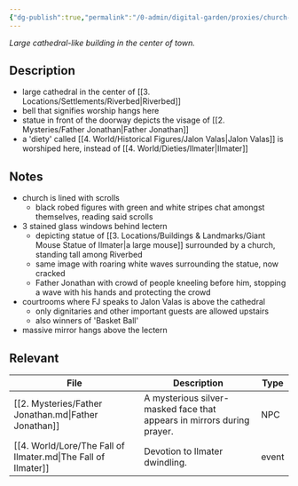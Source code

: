 ```yaml
---
{"dg-publish":true,"permalink":"/0-admin/digital-garden/proxies/church-of-the-father/","dgHomeLink":true,"dgPassFrontmatter":false}
---
```



<div class="transclusion internal-embed is-loaded"><div class="markdown-embed">

<div class="markdown-embed-title">



</div>


*Large cathedral-like building in the center of town.*

## Description
- large cathedral in the center of [[3. Locations/Settlements/Riverbed|Riverbed]]
- bell that signifies worship hangs here
- statue in front of the doorway depicts the visage of [[2. Mysteries/Father Jonathan|Father Jonathan]]
- a 'diety' called [[4. World/Historical Figures/Jalon Valas|Jalon Valas]] is worshiped here, instead of [[4. World/Dieties/Ilmater|Ilmater]]

## Notes
-  church is lined with scrolls
	- black robed figures with green and white stripes chat amongst themselves, reading said scrolls
- 3 stained glass windows behind lectern
	- depicting statue of [[3. Locations/Buildings & Landmarks/Giant Mouse Statue of Ilmater|a large mouse]] surrounded by a church, standing tall among Riverbed
	- same image with roaring white waves surrounding the statue, now cracked
	- Father Jonathan with crowd of people kneeling before him, stopping a wave with his hands and protecting the crowd
- courtrooms where FJ speaks to Jalon Valas is above the cathedral
	- only dignitaries and other important guests are allowed upstairs
	- also winners of 'Basket Ball'
- massive mirror hangs above the lectern

## Relevant
| File                                                          | Description                                                            | Type  |
| ------------------------------------------------------------- | ---------------------------------------------------------------------- | ----- |
| [[2. Mysteries/Father Jonathan.md\|Father Jonathan]]          | A mysterious silver-masked face that appears in mirrors during prayer. | NPC   |
| [[4. World/Lore/The Fall of Ilmater.md\|The Fall of Ilmater]] | Devotion to Ilmater dwindling.                                         | event |


</div></div>
